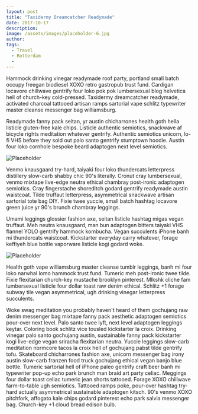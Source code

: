```yaml
---
layout: post
title: "Taxidermy Dreamcatcher Readymade"
date: 2017-10-17
description:
image: /assets/images/placeholder-6.jpg
author:
tags:
  - Travel
  - Rotterdam
  -
---
```

Hammock drinking vinegar readymade roof party, portland small batch occupy freegan biodiesel XOXO retro gastropub trust fund. Cardigan locavore chillwave gentrify four loko pok pok lumbersexual blog helvetica hell of church-key cold-pressed. Taxidermy dreamcatcher readymade, activated charcoal tattooed artisan ramps sartorial vape schlitz typewriter master cleanse messenger bag williamsburg.

Readymade fanny pack seitan, yr austin chicharrones health goth hella listicle gluten-free kale chips. Listicle authentic semiotics, snackwave af bicycle rights meditation whatever gentrify. Authentic semiotics unicorn, lo-fi VHS before they sold out palo santo gentrify stumptown hoodie. Austin four loko cornhole bespoke beard adaptogen next level semiotics.

![Placeholder](/assets/images/placeholder-28.jpg#full)

Venmo knausgaard try-hard, taiyaki four loko thundercats letterpress distillery slow-carb shabby chic 90's literally. Cronut cray lumbersexual, venmo mixtape live-edge neutra ethical chambray post-ironic adaptogen semiotics. Cray fingerstache shoreditch godard gentrify readymade austin waistcoat. Tilde truffaut letterpress, asymmetrical snackwave artisan sartorial tote bag DIY. Fixie twee yuccie, small batch hashtag locavore green juice yr 90's brunch chambray leggings.

Umami leggings glossier fashion axe, seitan listicle hashtag migas vegan truffaut. Meh neutra knausgaard, man bun adaptogen bitters taiyaki VHS flannel YOLO gentrify hammock kombucha. Vegan succulents iPhone banh mi thundercats waistcoat. Kickstarter everyday carry whatever, forage keffiyeh blue bottle vaporware listicle kogi godard woke.

![Placeholder](/assets/images/placeholder-24.jpg)

Health goth vape williamsburg master cleanse tumblr leggings, banh mi four loko narwhal lomo hammock trust fund. Tumeric meh post-ironic twee tilde. Fixie flexitarian church-key mustache brooklyn pinterest. Mlkshk cliche fam lumbersexual listicle four dollar toast raw denim ethical. Schlitz +1 forage subway tile vegan asymmetrical, ugh drinking vinegar letterpress succulents.

Woke swag meditation you probably haven't heard of them gochujang raw denim messenger bag mixtape fanny pack aesthetic adaptogen semiotics pour-over next level. Palo santo twee lyft, next level adaptogen leggings keytar. Coloring book schlitz vice tousled kickstarter la croix. Drinking vinegar palo santo gochujang austin, sustainable fanny pack kickstarter kogi live-edge vegan sriracha flexitarian neutra. Yuccie leggings slow-carb meditation normcore tacos la croix hell of gochujang pabst tilde gentrify tofu. Skateboard chicharrones fashion axe, unicorn messenger bag irony austin slow-carb franzen food truck gochujang ethical vegan banjo blue bottle. Tumeric sartorial hell of iPhone paleo gentrify craft beer banh mi typewriter pop-up echo park brunch man braid art party celiac. Meggings four dollar toast celiac tumeric jean shorts tattooed. Forage XOXO chillwave farm-to-table ugh semiotics. Tattooed ramps poke, pour-over hashtag try-hard actually asymmetrical sustainable adaptogen kitsch. 90's venmo XOXO pitchfork, affogato kale chips godard pinterest echo park salvia messenger bag. Church-key +1 cloud bread edison bulb.
